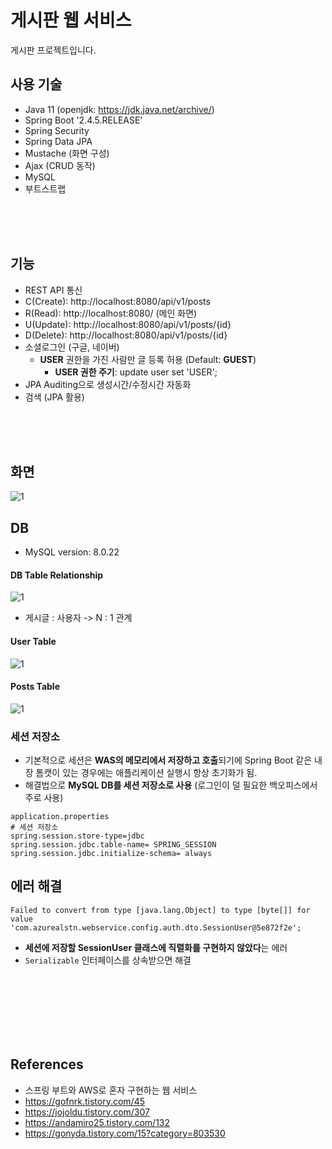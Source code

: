 # 게시판 웹 서비스
게시판 프로젝트입니다.

## 사용 기술

- Java 11 (openjdk: https://jdk.java.net/archive/)
- Spring Boot '2.4.5.RELEASE'
- Spring Security
- Spring Data JPA
- Mustache (화면 구성)
- Ajax (CRUD 동작)
- MySQL
- 부트스트랩

<br/>
<br/>
<br/>

## 기능

- REST API 통신
- C(Create): http://localhost:8080/api/v1/posts
- R(Read): http://localhost:8080/ (메인 화면)
- U(Update): http://localhost:8080/api/v1/posts/{id}
- D(Delete): http://localhost:8080/api/v1/posts/{id}
- 소셜로그인 (구글, 네이버)
    - **USER** 권한을 가진 사람만 글 등록 허용 (Default: **GUEST**)
        - **USER 권한 주기**: update user set 'USER';
- JPA Auditing으로 생성시간/수정시간 자동화
- 검색 (JPA 활용)

<br/>
<br/>
<br/>

## 화면

![1](https://user-images.githubusercontent.com/55525868/117652278-ef87d280-b1cd-11eb-8ee1-b912fbf8293e.PNG)

## DB

- MySQL version: 8.0.22

#### DB Table Relationship

![1](https://user-images.githubusercontent.com/55525868/117635388-b7c35f80-b1ba-11eb-8eec-f0ace1eb8605.PNG)

- 게시글 : 사용자 -> N : 1 관계

#### User Table

![1](https://user-images.githubusercontent.com/55525868/117634749-32d84600-b1ba-11eb-8a33-ab045420d491.PNG)

#### Posts Table

![1](https://user-images.githubusercontent.com/55525868/117635236-98c4cd80-b1ba-11eb-9482-4eb65faae764.PNG)

### 세션 저장소

- 기본적으로 세션은 **WAS의 메모리에서 저장하고 호출**되기에 Spring Boot 같은 내장 톰캣이 있는 경우에는 애플리케이션 실행시 항상 초기화가 됨.
- 해결법으로 **MySQL DB를 세션 저장소로 사용** (로그인이 덜 필요한 백오피스에서 주로 사용)

```
application.properties
# 세션 저장소
spring.session.store-type=jdbc
spring.session.jdbc.table-name= SPRING_SESSION
spring.session.jdbc.initialize-schema= always
```

## 에러 해결

```
Failed to convert from type [java.lang.Object] to type [byte[]] for value 'com.azurealstn.webservice.config.auth.dto.SessionUser@5e872f2e';
```

- **세션에 저장할 SessionUser 클래스에 직렬화를 구현하지 않았다**는 에러
- `Serializable` 인터페이스를 상속받으면 해결

<br/>
<br/>
<br/>
<br/>
<br/>
<br/>

## References

- 스프링 부트와 AWS로 혼자 구현하는 웹 서비스
- https://gofnrk.tistory.com/45
- https://jojoldu.tistory.com/307
- https://andamiro25.tistory.com/132
- https://gonyda.tistory.com/15?category=803530